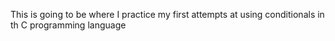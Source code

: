 This is going to be where I practice my first attempts at using conditionals in th C programming language

